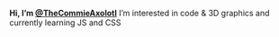 **Hi, I’m [@TheCommieAxolotl](https://github.com/TheCommieAxolotl)**
I’m interested in code & 3D graphics
and currently learning JS and CSS
